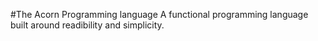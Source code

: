 #The Acorn Programming language
A functional programming language built around readibility and simplicity.
